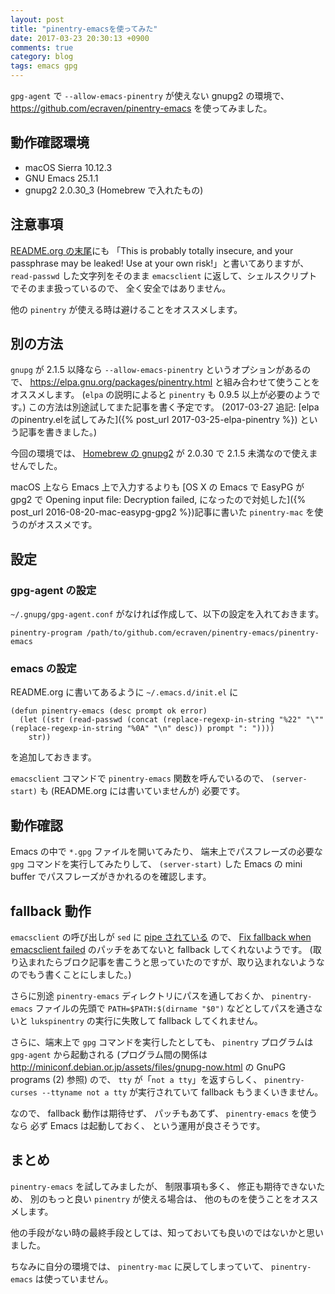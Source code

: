 ```yaml
---
layout: post
title: "pinentry-emacsを使ってみた"
date: 2017-03-23 20:30:13 +0900
comments: true
category: blog
tags: emacs gpg
---
```

`gpg-agent` で `--allow-emacs-pinentry` が使えない gnupg2 の環境で、
<https://github.com/ecraven/pinentry-emacs> を使ってみました。

<!--more-->

## 動作確認環境

- macOS Sierra 10.12.3
- GNU Emacs 25.1.1
- gnupg2 2.0.30_3 (Homebrew で入れたもの)

## 注意事項

[README.org の末尾](https://github.com/ecraven/pinentry-emacs/blob/7c384a65eaaa37d38dbbb4e4ca89a094b498d811/README.org#emacs)にも
「This is probably totally insecure, and your passphrase may be leaked! Use at your own risk!」と書いてありますが、
`read-passwd` した文字列をそのまま `emacsclient` に返して、シェルスクリプトでそのまま扱っているので、
全く安全ではありません。

他の `pinentry` が使える時は避けることをオススメします。

## 別の方法

`gnupg` が 2.1.5 以降なら `--allow-emacs-pinentry` というオプションがあるので、
<https://elpa.gnu.org/packages/pinentry.html> と組み合わせて使うことをオススメします。
(`elpa` の説明によると `pinentry` も 0.9.5 以上が必要のようです。)
この方法は別途試してまた記事を書く予定です。
(2017-03-27 追記: [elpaのpinentry.elを試してみた]({% post_url 2017-03-25-elpa-pinentry %}) という記事を書きました。)

今回の環境では、
[Homebrew の gnupg2](https://github.com/Homebrew/homebrew-core/blob/328a89b492b600686be41b6b69b93d7c88fb8b89/Formula/gnupg2.rb)
が 2.0.30 で 2.1.5 未満なので使えませんでした。

macOS 上なら Emacs 上で入力するよりも
[OS X の Emacs で EasyPG が gpg2 で Opening input file: Decryption failed, になったので対処した]({% post_url 2016-08-20-mac-easypg-gpg2 %})記事に書いた
`pinentry-mac` を使うのがオススメです。

## 設定

### gpg-agent の設定

`~/.gnupg/gpg-agent.conf` がなければ作成して、以下の設定を入れておきます。

```
pinentry-program /path/to/github.com/ecraven/pinentry-emacs/pinentry-emacs
```

### emacs の設定

README.org に書いてあるように `~/.emacs.d/init.el` に

```elisp
(defun pinentry-emacs (desc prompt ok error)
  (let ((str (read-passwd (concat (replace-regexp-in-string "%22" "\"" (replace-regexp-in-string "%0A" "\n" desc)) prompt ": "))))
    str))
```

を追加しておきます。

`emacsclient` コマンドで `pinentry-emacs` 関数を呼んでいるので、
`(server-start)` も (README.org には書いていませんが) 必要です。

## 動作確認

Emacs の中で `*.gpg` ファイルを開いてみたり、
端末上でパスフレーズの必要な `gpg` コマンドを実行してみたりして、
`(server-start)` した Emacs の mini buffer でパスフレーズがきかれるのを確認します。

## fallback 動作

`emacsclient` の呼び出しが `sed` に [pipe されている](https://github.com/ecraven/pinentry-emacs/blob/7c384a65eaaa37d38dbbb4e4ca89a094b498d811/pinentry-emacs#L24) ので、
[Fix fallback when emacsclient failed](https://github.com/ecraven/pinentry-emacs/pull/5)
のパッチをあてないと fallback してくれないようです。
(取り込まれたらブロク記事を書こうと思っていたのですが、取り込まれないようなのでもう書くことにしました。)

さらに別途 `pinentry-emacs` ディレクトリにパスを通しておくか、
`pinentry-emacs` ファイルの先頭で `PATH=$PATH:$(dirname "$0")` などとしてパスを通さないと
`lukspinentry` の実行に失敗して fallback してくれません。

さらに、端末上で `gpg` コマンドを実行したとしても、
`pinentry` プログラムは `gpg-agent` から起動される
(プログラム間の関係は <http://miniconf.debian.or.jp/assets/files/gnupg-now.html> の GnuPG programs (2) 参照)
ので、
`tty` が「`not a tty`」を返すらしく、
`pinentry-curses --ttyname not a tty`
が実行されていて fallback もうまくいきません。

なので、
fallback 動作は期待せず、
パッチもあてず、
`pinentry-emacs` を使うなら
必ず Emacs は起動しておく、
という運用が良さそうです。

## まとめ

`pinentry-emacs` を試してみましたが、
制限事項も多く、
修正も期待できないため、
別のもっと良い `pinentry` が使える場合は、
他のものを使うことをオススメします。

他の手段がない時の最終手段としては、知っておいても良いのではないかと思いました。

ちなみに自分の環境では、
`pinentry-mac` に戻してしまっていて、
`pinentry-emacs` は使っていません。
